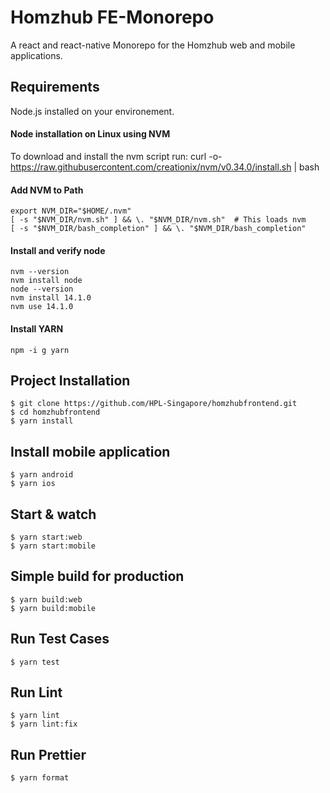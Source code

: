 # Homzhub FE-Monorepo
A react and react-native Monorepo for the Homzhub web and mobile applications.

## Requirements
Node.js installed on your environement.
#### Node installation on Linux using NVM
To download and install the nvm script run:
    curl -o- https://raw.githubusercontent.com/creationix/nvm/v0.34.0/install.sh | bash
#### Add NVM to Path
    export NVM_DIR="$HOME/.nvm"
    [ -s "$NVM_DIR/nvm.sh" ] && \. "$NVM_DIR/nvm.sh"  # This loads nvm
    [ -s "$NVM_DIR/bash_completion" ] && \. "$NVM_DIR/bash_completion"

#### Install and verify node
    nvm --version
    nvm install node
    node --version
    nvm install 14.1.0
    nvm use 14.1.0
#### Install YARN
    npm -i g yarn
## Project Installation
    $ git clone https://github.com/HPL-Singapore/homzhubfrontend.git
    $ cd homzhubfrontend
    $ yarn install
## Install mobile application
    $ yarn android
    $ yarn ios
## Start & watch
    $ yarn start:web  
    $ yarn start:mobile 

## Simple build for production
    $ yarn build:web
    $ yarn build:mobile
## Run Test Cases
    $ yarn test
## Run Lint
    $ yarn lint
    $ yarn lint:fix
## Run Prettier
    $ yarn format
